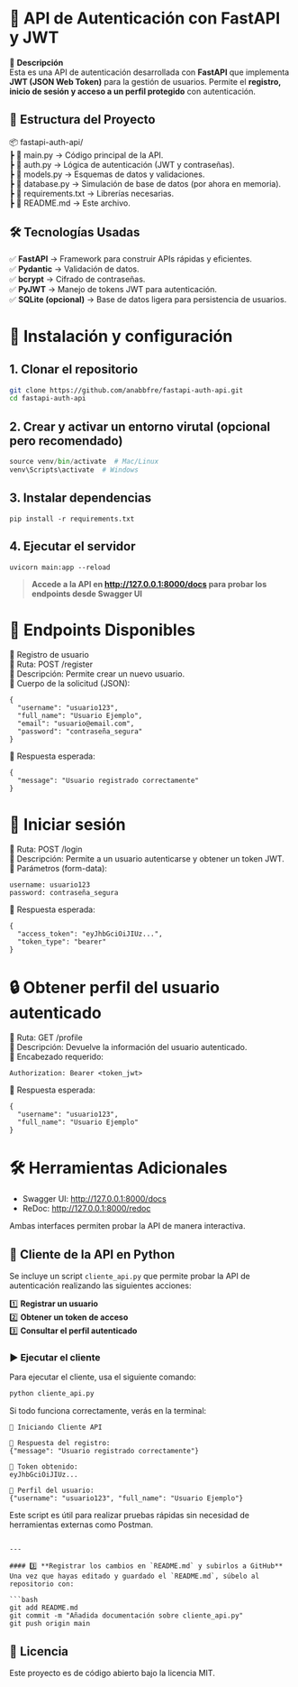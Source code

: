 # 📌 API de Autenticación con FastAPI y JWT  


🚀 **Descripción**  
Esta es una API de autenticación desarrollada con **FastAPI** que implementa **JWT (JSON Web Token)** para la gestión de usuarios. Permite el **registro, inicio de sesión y acceso a un perfil protegido** con autenticación.  


  

## 📂 Estructura del Proyecto  
📦 fastapi-auth-api/  
┣ 📄 main.py → Código principal de la API.  
┣ 📄 auth.py → Lógica de autenticación (JWT y contraseñas).  
┣ 📄 models.py → Esquemas de datos y validaciones.  
┣ 📄 database.py → Simulación de base de datos (por ahora en memoria).  
┣ 📄 requirements.txt → Librerías necesarias.  
┣ 📄 README.md → Este archivo.  


    

  
## 🛠️ Tecnologías Usadas  
✅ **FastAPI** → Framework para construir APIs rápidas y eficientes.  
✅ **Pydantic** → Validación de datos.  
✅ **bcrypt** → Cifrado de contraseñas.  
✅ **PyJWT** → Manejo de tokens JWT para autenticación.  
✅ **SQLite (opcional)** → Base de datos ligera para persistencia de usuarios.  





# 🚀 Instalación y configuración


## 1. Clonar el repositorio 
```bash
git clone https://github.com/anabbfre/fastapi-auth-api.git
cd fastapi-auth-api
```

## 2. Crear y activar un entorno virutal (opcional pero recomendado)
```python -m venv venv
source venv/bin/activate  # Mac/Linux
venv\Scripts\activate  # Windows
```

## 3. Instalar dependencias 
```
pip install -r requirements.txt
```

## 4. Ejecutar el servidor
```
uvicorn main:app --reload
```



    

  
> **Accede a la API en http://127.0.0.1:8000/docs para probar los endpoints desde Swagger UI**






  
# 🔑 **Endpoints Disponibles**  
📝 Registro de usuario  
📌 Ruta: POST /register  
📌 Descripción: Permite crear un nuevo usuario.  
📌 Cuerpo de la solicitud (JSON):  
```
{  
  "username": "usuario123",  
  "full_name": "Usuario Ejemplo",  
  "email": "usuario@email.com",  
  "password": "contraseña_segura"  
}
```

📌 Respuesta esperada:  
```
{  
  "message": "Usuario registrado correctamente"  
}  
```


  
  
# 🔐 **Iniciar sesión**
📌 Ruta: POST /login  
📌 Descripción: Permite a un usuario autenticarse y obtener un token JWT.  
📌 Parámetros (form-data):  
```
username: usuario123
password: contraseña_segura
```

📌 Respuesta esperada:
```
{
  "access_token": "eyJhbGciOiJIUz...",
  "token_type": "bearer"
}
```





# 🔒 **Obtener perfil del usuario autenticado**
📌 Ruta: GET /profile  
📌 Descripción: Devuelve la información del usuario autenticado.  
📌 Encabezado requerido:  
```
Authorization: Bearer <token_jwt>
```
  
📌 Respuesta esperada:    
```  
{
  "username": "usuario123",
  "full_name": "Usuario Ejemplo"
}
```






# 🛠️ **Herramientas Adicionales**  
- Swagger UI: http://127.0.0.1:8000/docs  
- ReDoc: http://127.0.0.1:8000/redoc  


Ambas interfaces permiten probar la API de manera interactiva.  

## 🚀 Cliente de la API en Python

Se incluye un script `cliente_api.py` que permite probar la API de autenticación realizando las siguientes acciones:

1️⃣ **Registrar un usuario**  
2️⃣ **Obtener un token de acceso**  
3️⃣ **Consultar el perfil autenticado**  

### ▶️ **Ejecutar el cliente**
Para ejecutar el cliente, usa el siguiente comando:

```bash
python cliente_api.py
```
Si todo funciona correctamente, verás en la terminal:  
```
🔐 Iniciando Cliente API

📝 Respuesta del registro:
{"message": "Usuario registrado correctamente"}

🔑 Token obtenido:
eyJhbGciOiJIUz...

👤 Perfil del usuario:
{"username": "usuario123", "full_name": "Usuario Ejemplo"}
```  
Este script es útil para realizar pruebas rápidas sin necesidad de herramientas externas como Postman.  
```

---

#### 3️⃣ **Registrar los cambios en `README.md` y subirlos a GitHub**
Una vez que hayas editado y guardado el `README.md`, súbelo al repositorio con:

```bash
git add README.md
git commit -m "Añadida documentación sobre cliente_api.py"
git push origin main
```






## 📜 **Licencia**
Este proyecto es de código abierto bajo la licencia MIT.
